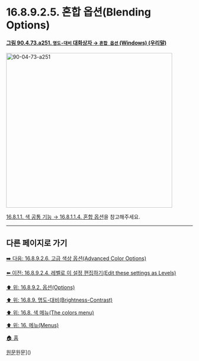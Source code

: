 # 16.8.9.2.5. 혼합 옵션(Blending Options)

<a id="90-04-73-a251"></a>

#### [그림 90.4.73.a251. `명도-대비` 대화상자 → `혼합 옵션` (Windows) (우리말)](./90-04-0073-brightness_contrast.md#90-04-73-a251)
<img width="448" height="417" alt="90-04-73-a251" src="https://github.com/user-attachments/assets/6e692450-53f2-4448-8362-4ec44d411ea1" />

[16.8.1.1. 색 공통 기능 → 16.8.1.1.4. 혼합 옵션](./16-08-01-01-04-blending_options.md)을 참고해주세요.

***

## 다른 페이지로 가기

[➡️ 다음: 16.8.9.2.6. 고급 색상 옵션(Advanced Color Options)](./16-08-09-02-06-advanced_color_options.md)

[⬅️ 이전: 16.8.9.2.4. 레벨로 이 설정 편집하기(Edit these settings as Levels)](./16-08-09-02-04-edit_these_settings_as_levels.md)

[⬆️ 위: 16.8.9.2. 옵션(Options)](./16-08-09-02-00-options.md)

[⬆️ 위: 16.8.9. 명도-대비(Brightness-Contrast)](./16-08-09-00-brightness-contrast.md)

[⬆️ 위: 16.8. 색 메뉴(The colors menu)](./16-08-00-the-colors-menu.md)

[⬆️ 위: 16. 메뉴(Menus)](./16-00-menus.md)

[🏠 홈](./00-home.md)

[원문](https://docs.gimp.org/2.10/ko/gimp-tool-brightness-contrast.html#idm31016)원문]()